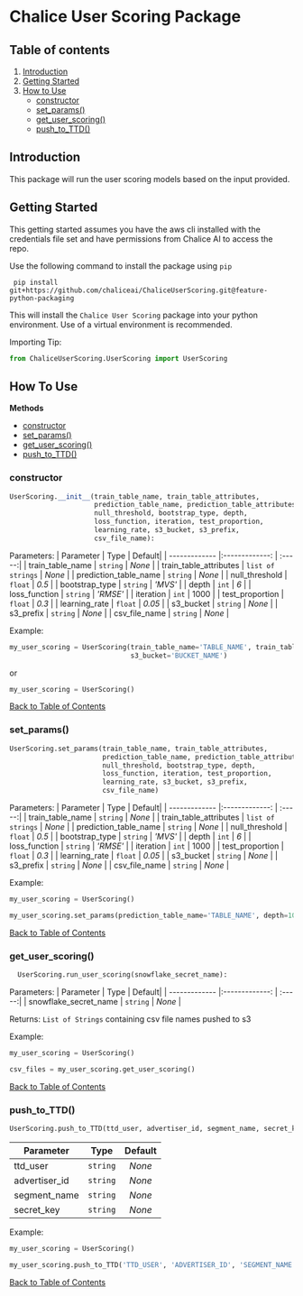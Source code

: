 # Chalice User Scoring Package

## Table of contents
1. [Introduction](#introduction)
2. [Getting Started](#getting-started)
3. [How to Use](#how-to-use)
    - [constructor](#constructor)
    - [set_params()](#set_params)
    - [get_user_scoring()](#get_user_scoring)
    - [push_to_TTD()](#push_to_ttd)


## Introduction
This package will run the user scoring models based on the input provided.


## Getting Started
This getting started assumes you have the aws cli installed with the credentials file set and
have permissions from Chalice AI to access the repo.

Use the following command to install the package using `pip`

```
 pip install git+https://github.com/chaliceai/ChaliceUserScoring.git@feature-python-packaging
```

This will install the `Chalice User Scoring` package into your python environment. Use of a
virtual environment is recommended.

Importing Tip:
```py
from ChaliceUserScoring.UserScoring import UserScoring
```


## How To Use
**Methods**
- [constructor](#constructor)
- [set_params()](#set_params)
- [get_user_scoring()](#get_user_scoring)
- [push_to_TTD()](#push_to_ttd)


### constructor
```py
UserScoring.__init__(train_table_name, train_table_attributes, 
                     prediction_table_name, prediction_table_attributes,
                     null_threshold, bootstrap_type, depth,
                     loss_function, iteration, test_proportion,
                     learning_rate, s3_bucket, s3_prefix, 
                     csv_file_name):
```
Parameters:
| Parameter                 | Type              | Default|
| -------------             |:-------------:    | :-----:|
| train_table_name          | `string`          | *None* |
| train_table_attributes    | `list of strings` |  *None* |
| prediction_table_name     | `string`          |  *None* |
| null_threshold            | `float`           | *0.5* |
| bootstrap_type            | `string`          | *'MVS'* |
| depth                     | `int`             | *6* |
| loss_function             | `string`          | *'RMSE'* |
| iteration                 | `int`             | 1000 |
| test_proportion           | `float`           | *0.3* |
| learning_rate             | `float`           | *0.05* |
| s3_bucket                 | `string`          | *None* |
| s3_prefix                 | `string`          | *None* |
| csv_file_name             | `string`          | *None* |

Example:
```py
my_user_scoring = UserScoring(train_table_name='TABLE_NAME', train_table_attributes=['Attribute', 'Attribute'],
                              s3_bucket='BUCKET_NAME')                        
 ```
 
 or
 
 ```py
 my_user_scoring = UserScoring()
 ```
 
[Back to Table of Contents](#table-of-contents)

### set_params()

```py
UserScoring.set_params(train_table_name, train_table_attributes, 
                       prediction_table_name, prediction_table_attributes,
                       null_threshold, bootstrap_type, depth,
                       loss_function, iteration, test_proportion,
                       learning_rate, s3_bucket, s3_prefix, 
                       csv_file_name)
```

Parameters:
| Parameter                 | Type              | Default|
| -------------             |:-------------:    | :-----:|
| train_table_name          | `string`          | *None* |
| train_table_attributes    | `list of strings` |  *None* |
| prediction_table_name     | `string`          |  *None* |
| null_threshold            | `float`           | *0.5* |
| bootstrap_type            | `string`          | *'MVS'* |
| depth                     | `int`             | *6* |
| loss_function             | `string`          | *'RMSE'* |
| iteration                 | `int`             | 1000 |
| test_proportion           | `float`           | *0.3* |
| learning_rate             | `float`           | *0.05* |
| s3_bucket                 | `string`          | *None* |
| s3_prefix                 | `string`          | *None* |
| csv_file_name             | `string`          | *None* |

Example:
```py
my_user_scoring = UserScoring()

my_user_scoring.set_params(prediction_table_name='TABLE_NAME', depth=10, csv_file_name='FILE_NAME')
```
[Back to Table of Contents](#table-of-contents)

### get_user_scoring()
```py
  UserScoring.run_user_scoring(snowflake_secret_name):
 ```
 Parameters:
| Parameter                 | Type              | Default|
| -------------             |:-------------:    | :-----:|
| snowflake_secret_name     | `string`          | *None* |

Returns:
`List of Strings` containing csv file names pushed to s3

Example:
```py
my_user_scoring = UserScoring()

csv_files = my_user_scoring.get_user_scoring()
```

[Back to Table of Contents](#table-of-contents)

### push_to_TTD()
```py
UserScoring.push_to_TTD(ttd_user, advertiser_id, segment_name, secret_key):
```
| Parameter                 | Type              | Default|
| -------------             |:-------------:    | :-----:|
| ttd_user                  | `string`          | *None* |
| advertiser_id             | `string`          | *None* |
| segment_name              | `string`          | *None* |
| secret_key                | `string`          | *None* |

Example:
```py
my_user_scoring = UserScoring()

my_user_scoring.push_to_TTD('TTD_USER', 'ADVERTISER_ID', 'SEGMENT_NAME', 'SECRET_KEY')
```
[Back to Table of Contents](#table-of-contents)

